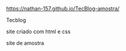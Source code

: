 
https://nathan-157.github.io/TecBlog-amostra/

Tecblog

site criado com html e css

site de amostra
